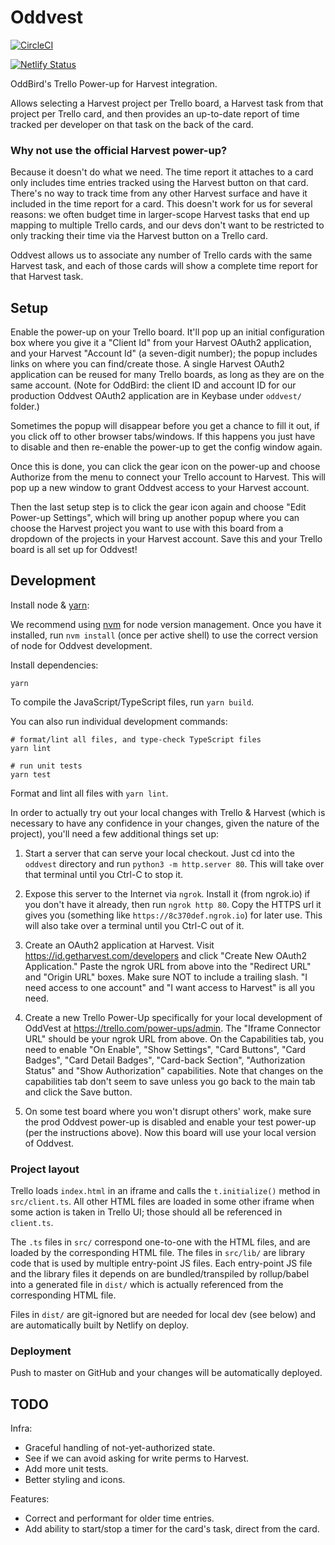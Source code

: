 # Oddvest

[![CircleCI](https://circleci.com/gh/oddbird/oddvest.svg?style=svg)](https://circleci.com/gh/oddbird/oddvest)

[![Netlify Status](https://api.netlify.com/api/v1/badges/ac38ae99-f54e-436c-a0c9-5b4519a1bba4/deploy-status)](https://app.netlify.com/sites/oddvest/deploys)

OddBird's Trello Power-up for Harvest integration.

Allows selecting a Harvest project per Trello board, a Harvest task from that
project per Trello card, and then provides an up-to-date report of time tracked
per developer on that task on the back of the card.

### Why not use the official Harvest power-up?

Because it doesn't do what we need. The time report it attaches to a card only
includes time entries tracked using the Harvest button on that card. There's no
way to track time from any other Harvest surface and have it included in the
time report for a card. This doesn't work for us for several reasons: we often
budget time in larger-scope Harvest tasks that end up mapping to multiple
Trello cards, and our devs don't want to be restricted to only tracking their
time via the Harvest button on a Trello card.

Oddvest allows us to associate any number of Trello cards with the same Harvest
task, and each of those cards will show a complete time report for that Harvest
task.

## Setup

Enable the power-up on your Trello board. It'll pop up an initial configuration
box where you give it a "Client Id" from your Harvest OAuth2 application, and
your Harvest "Account Id" (a seven-digit number); the popup includes links on
where you can find/create those. A single Harvest OAuth2 application can be
reused for many Trello boards, as long as they are on the same account. (Note
for OddBird: the client ID and account ID for our production Oddvest OAuth2
application are in Keybase under `oddvest/` folder.)

Sometimes the popup will disappear before you get a chance to fill it out, if
you click off to other browser tabs/windows. If this happens you just have to
disable and then re-enable the power-up to get the config window again.

Once this is done, you can click the gear icon on the power-up and choose
Authorize from the menu to connect your Trello account to Harvest. This will
pop up a new window to grant Oddvest access to your Harvest account.

Then the last setup step is to click the gear icon again and choose "Edit
Power-up Settings", which will bring up another popup where you can choose the
Harvest project you want to use with this board from a dropdown of the projects
in your Harvest account. Save this and your Trello board is all set up for
Oddvest!

## Development

Install node & [yarn](https://yarnpkg.com/en/docs/install):

We recommend using [nvm](https://github.com/nvm-sh/nvm) for node version
management. Once you have it installed, run `nvm install` (once per active
shell) to use the correct version of node for Oddvest development.

Install dependencies:

```
yarn
```

To compile the JavaScript/TypeScript files, run `yarn build`.

You can also run individual development commands:

```
# format/lint all files, and type-check TypeScript files
yarn lint

# run unit tests
yarn test
```

Format and lint all files with `yarn lint`.

In order to actually try out your local changes with Trello & Harvest (which is
necessary to have any confidence in your changes, given the nature of the
project), you'll need a few additional things set up:

1. Start a server that can serve your local checkout. Just cd into the
   `oddvest` directory and run `python3 -m http.server 80`. This will
   take over that terminal until you Ctrl-C to stop it.

2. Expose this server to the Internet via `ngrok`. Install it (from ngrok.io)
   if you don't have it already, then run `ngrok http 80`. Copy the HTTPS url
   it gives you (something like `https://8c370def.ngrok.io`) for later use.
   This will also take over a terminal until you Ctrl-C out of it.

3. Create an OAuth2 application at Harvest. Visit
   https://id.getharvest.com/developers and click "Create New OAuth2
   Application." Paste the ngrok URL from above into the "Redirect URL" and
   "Origin URL" boxes. Make sure NOT to include a trailing slash. "I need
   access to one account" and "I want access to Harvest" is all you need.

4. Create a new Trello Power-Up specifically for your local development of
   OddVest at https://trello.com/power-ups/admin. The "Iframe Connector URL"
   should be your ngrok URL from above. On the Capabilities tab, you need to
   enable "On Enable", "Show Settings", "Card Buttons", "Card Badges", "Card
   Detail Badges", "Card-back Section", "Authorization Status" and "Show
   Authorization" capabilities. Note that changes on the capabilities tab don't
   seem to save unless you go back to the main tab and click the Save button.

5. On some test board where you won't disrupt others' work, make sure the prod
   Oddvest power-up is disabled and enable your test power-up (per the
   instructions above). Now this board will use your local version of Oddvest.

### Project layout

Trello loads `index.html` in an iframe and calls the `t.initialize()` method in
`src/client.ts`. All other HTML files are loaded in some other iframe when some
action is taken in Trello UI; those should all be referenced in `client.ts`.

The `.ts` files in `src/` correspond one-to-one with the HTML files, and are
loaded by the corresponding HTML file. The files in `src/lib/` are library code
that is used by multiple entry-point JS files. Each entry-point JS file and the
library files it depends on are bundled/transpiled by rollup/babel into a
generated file in `dist/` which is actually referenced from the corresponding
HTML file.

Files in `dist/` are git-ignored but are needed for local dev (see below) and
are automatically built by Netlify on deploy.

### Deployment

Push to master on GitHub and your changes will be automatically deployed.

## TODO

Infra:

- Graceful handling of not-yet-authorized state.
- See if we can avoid asking for write perms to Harvest.
- Add more unit tests.
- Better styling and icons.

Features:

- Correct and performant for older time entries.
- Add ability to start/stop a timer for the card's task, direct from the card.
